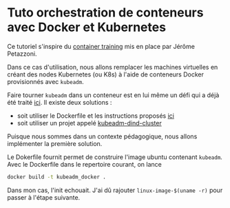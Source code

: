 # Tuto orchestration de conteneurs avec Docker et Kubernetes

Ce tutoriel s'inspire du [container training](https://github.com/jpetazzo/container.training) mis en place par Jérôme Petazzoni.

Dans ce cas d'utilisation, nous allons remplacer les machines virtuelles en créant des nodes Kubernetes (ou K8s) à l'aide de conteneurs Docker provisionnés avec ```kubeadm```.

Faire tourner ```kubeadm``` dans un conteneur est en lui même un défi qui a déjà été traité [ici](https://github.com/kubernetes/kubeadm/issues/17). Il existe deux solutions :
- soit utiliser le Dockerfile et les instructions proposés [ici](https://github.com/kubernetes/kubeadm/issues/17#issuecomment-277540628)
- soit utiliser un projet appelé [kubeadm-dind-cluster](https://github.com/Mirantis/kubeadm-dind-cluster)

Puisque nous sommes dans un contexte pédagogique, nous allons implémenter la première solution.

Le Dokerfile fournit permet de construire l'image ubuntu contenant ```kubeadm```. Avec le Dockerfile dans le repertoire courant, on lance
```sh
docker build -t kubeadm_docker .
```

Dans mon cas, l'init echouait. J'ai dû rajouter ```linux-image-$(uname -r)``` pour passer à l'étape suivante.
